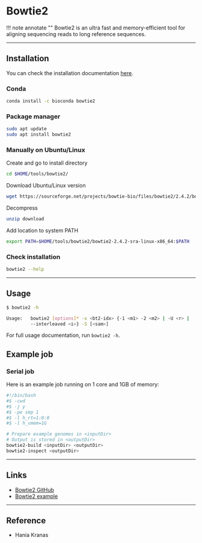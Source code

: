 # Bowtie2

!!! note annotate ""
    Bowtie2 is an ultra fast and memory-efficient tool for aligning sequencing reads to long reference sequences.

---

## Installation

You can check the installation documentation [here](https://www.metagenomics.wiki/tools/bowtie2/install).

### Conda

```bash
conda install -c bioconda bowtie2
```

### Package manager

```bash
sudo apt update
sudo apt install bowtie2
```

### Manually on Ubuntu/Linux

Create and go to install directory

```bash
cd $HOME/tools/bowtie2/
```

Download Ubuntu/Linux version

```bash
wget https://sourceforge.net/projects/bowtie-bio/files/bowtie2/2.4.2/bowtie2-2.4.2-sra-linux-x86_64.zip/download
```

Decompress

```bash
unzip download
```

Add location to system PATH

```bash
export PATH=$HOME/tools/bowtie2/bowtie2-2.4.2-sra-linux-x86_64:$PATH
```

### Check installation

```bash
bowtie2 --help
```

---

## Usage

```bash
$ bowtie2 -h

Usage:   bowtie2 [options]* -x <bt2-idx> {-1 <m1> -2 <m2> | -U <r> |
         --interleaved <i>} -S [<sam>]
```

For full usage documentation, run `bowtie2 -h`.

## Example job

### Serial job

Here is an example job running on 1 core and 1GB of memory:

```bash
#!/bin/bash
#$ -cwd
#$ -j y
#$ -pe smp 1
#$ -l h_rt=1:0:0
#$ -l h_vmem=1G

# Prepare example genomes in <inputDir>
# Output is stored in <outputDir>
bowtie2-build <inputDir> <outputDir>
bowtie2-inspect <outputDir>
```

---

## Links

- [Bowtie2 GitHub](https://github.com/BenLangmead/bowtie2)
- [Bowtie2 example](https://github.com/BenLangmead/bowtie2/blob/master/MANUAL.markdown#getting-started-with-bowtie-2-lambda-phage-example)<!--markdownlint-disable MD013-->

---

## Reference

- Hania Kranas
